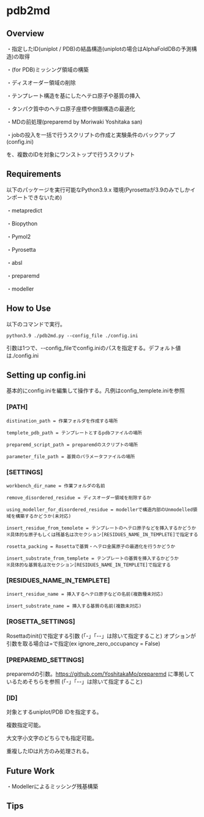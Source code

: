 # pdb2md
## Overview
・指定したID(uniplot / PDB)の結晶構造(uniplotの場合はAlphaFoldDBの予測構造)の取得

・(for PDB)ミッシング領域の構築

・ディスオーダー領域の削除

・テンプレート構造を基にしたヘテロ原子や基質の挿入

・タンパク質中のヘテロ原子座標や側鎖構造の最適化

・MDの前処理(preparemd by Moriwaki Yoshitaka san)

・jobの投入を一括で行うスクリプトの作成と実験条件のバックアップ(config.ini)

を、複数のIDを対象にワンストップで行うスクリプト

## Requirements
以下のパッケージを実行可能なPython3.9.x 環境(Pyrosettaが3.9のみでしかインポートできないため)

・metapredict

・Biopython

・Pymol2

・Pyrosetta

・absl

・preparemd

・modeller

## How to Use
以下のコマンドで実行。

    python3.9 ./pdb2md.py --config_file ./config.ini

引数は1つで、--config_fileでconfig.iniのパスを指定する。デフォルト値は./config.ini

## Setting up config.ini
基本的にconfig.iniを編集して操作する。凡例はconfig_templete.iniを参照

### [PATH]

    distination_path = 作業フォルダを作成する場所

    templete_pdb_path = テンプレートとするpdbファイルの場所

    preparemd_script_path = preparemdのスクリプトの場所

    parameter_file_path = 基質のパラメータファイルの場所

### [SETTINGS]

    workbench_dir_name = 作業フォルダの名前

    remove_disordered_residue = ディスオーダー領域を削除するか

    using_modeller_for_disordered_residue = modellerで構造内部のUnmodelled領域を構築するかどうか(未対応)

    insert_residue_from_temolete = テンプレートのヘテロ原子などを挿入するかどうか
    ※具体的な原子もしくは残基名は次セクション[RESIDUES_NAME_IN_TEMPLETE]で指定する

    rosetta_packing = Rosettaで基質・ヘテロ金属原子の最適化を行うかどうか

    insert_substrate_from_templete = テンプレートの基質を挿入するかどうか
    ※具体的な基質名は次セクション[RESIDUES_NAME_IN_TEMPLETE]で指定する

### [RESIDUES_NAME_IN_TEMPLETE]

    insert_residue_name = 挿入するヘテロ原子などの名前(複数種未対応)

    insert_substrate_name = 挿入する基質の名前(複数未対応)

### [ROSETTA_SETTINGS]

 Rosettaのinit()で指定する引数 (「-」「--」は除いて指定すること)
 オプションが引数を取る場合は=で指定(ex ignore_zero_occupancy = False)

### [PREPAREMD_SETTINGS]

 preparemdの引数。<https://github.com/YoshitakaMo/preparemd> に準拠しているためそちらを参照
 (「-」「--」は除いて指定すること)

### [ID]

対象とするuniplot/PDB IDを指定する。

複数指定可能。

大文字小文字のどちらでも指定可能。

重複したIDは片方のみ処理される。

## Future Work

・Modellerによるミッシング残基構築

## Tips
